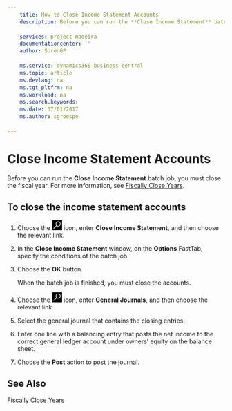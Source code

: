 ```yaml
---
    title: How to Close Income Statement Accounts
    description: Before you can run the **Close Income Statement** batch job, you must close the fiscal year.

    services: project-madeira 
    documentationcenter: ''
    author: SorenGP

    ms.service: dynamics365-business-central
    ms.topic: article
    ms.devlang: na
    ms.tgt_pltfrm: na
    ms.workload: na
    ms.search.keywords:
    ms.date: 07/01/2017
    ms.author: sgroespe

---
```

# Close Income Statement Accounts
Before you can run the **Close Income Statement** batch job, you must close the fiscal year. For more information, see [Fiscally Close Years](how-to-fiscally-close-years.md).  

## To close the income statement accounts  

1.  Choose the ![Search for Page or Report](../../media/ui-search/search_small.png "Search for Page or Report icon") icon, enter **Close Income Statement**, and then choose the relevant link.  
2.  In the **Close Income Statement** window, on the **Options** FastTab, specify the conditions of the batch job.  
3.  Choose the **OK** button.  

    When the batch job is finished, you must close the accounts.  

4.  Choose the ![Search for Page or Report](../../media/ui-search/search_small.png "Search for Page or Report icon") icon, enter **General Journals**, and then choose the relevant link.  
5.  Select the general journal that contains the closing entries.  
6.  Enter one line with a balancing entry that posts the net income to the correct general ledger account under owners’ equity on the balance sheet.  
7.  Choose the **Post** action to post the journal.  

## See Also  
 [Fiscally Close Years](how-to-fiscally-close-years.md)
